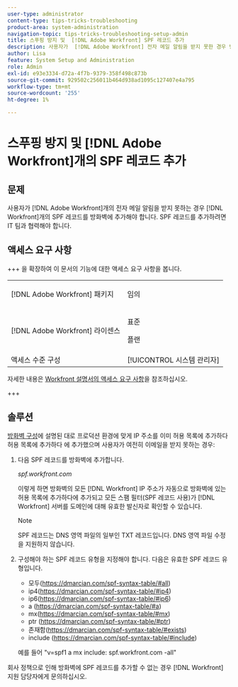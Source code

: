 ```yaml
---
user-type: administrator
content-type: tips-tricks-troubleshooting
product-area: system-administration
navigation-topic: tips-tricks-troubleshooting-setup-admin
title: 스푸핑 방지 및  [!DNL Adobe Workfront] SPF 레코드 추가
description: 사용자가  [!DNL Adobe Workfront] 전자 메일 알림을 받지 못한 경우 방화벽에  [!DNL Workfront] SPF 레코드를 추가해야 합니다. SPF 레코드를 추가하려면 IT 팀과 협력해야 합니다.
author: Lisa
feature: System Setup and Administration
role: Admin
exl-id: e93e3334-d72a-4f7b-9379-358f498c873b
source-git-commit: 929502c256011b464d938ad1095c127407e4a795
workflow-type: tm+mt
source-wordcount: '255'
ht-degree: 1%

---
```


# 스푸핑 방지 및 [!DNL Adobe Workfront]개의 SPF 레코드 추가

## 문제

사용자가 [!DNL Adobe Workfront]개의 전자 메일 알림을 받지 못하는 경우 [!DNL Workfront]개의 SPF 레코드를 방화벽에 추가해야 합니다. SPF 레코드를 추가하려면 IT 팀과 협력해야 합니다.

## 액세스 요구 사항

+++ 을 확장하여 이 문서의 기능에 대한 액세스 요구 사항을 봅니다.

<table style="table-layout:auto"> 
 <col> 
 <col> 
 <tbody> 
  <tr> 
   <td>[!DNL Adobe Workfront] 패키지</td> 
   <td><p>임의</p></td> 
  </tr> 
  <tr> 
   <td>[!DNL Adobe Workfront] 라이센스</td> 
   <td><p>표준</p>
       <p>플랜</p></td>
  </tr> 
  <tr> 
   <td>액세스 수준 구성</td> 
   <td>[!UICONTROL 시스템 관리자]</td> 
  </tr> 
 </tbody> 
</table>

자세한 내용은 [Workfront 설명서의 액세스 요구 사항](/help/quicksilver/administration-and-setup/add-users/access-levels-and-object-permissions/access-level-requirements-in-documentation.md)을 참조하십시오.

+++

## 솔루션

[방화벽 구성](../../administration-and-setup/get-started-wf-administration/configure-your-firewall.md)에 설명된 대로 프로덕션 환경에 맞게 IP 주소를 이미 허용 목록에 추가하다허용 목록에 추가하다 에 추가했으며 사용자가 여전히 이메일을 받지 못하는 경우:

1. 다음 SPF 레코드를 방화벽에 추가합니다.

   *spf.workfront.com*

   이렇게 하면 방화벽의 모든 [!DNL Workfront] IP 주소가 자동으로 방화벽에 있는 허용 목록에 추가하다에 추가되고 모든 스팸 필터(SPF 레코드 사용)가 [!DNL Workfront] 서버를 도메인에 대해 유효한 발신자로 확인할 수 있습니다.

   >[!NOTE]
   >
   > SPF 레코드는 DNS 영역 파일의 일부인 TXT 레코드입니다. DNS 영역 파일 수정을 지원하지 않습니다.

1. 구성해야 하는 SPF 레코드 유형을 지정해야 합니다. 다음은 유효한 SPF 레코드 유형입니다.

   * 모두(https://dmarcian.com/spf-syntax-table/#all)
   * ip4(https://dmarcian.com/spf-syntax-table/#ip4)
   * ip6(https://dmarcian.com/spf-syntax-table/#ip6)
   * a (https://dmarcian.com/spf-syntax-table/#a)
   * mx(https://dmarcian.com/spf-syntax-table/#mx)
   * ptr (https://dmarcian.com/spf-syntax-table/#ptr)
   * 존재함(https://dmarcian.com/spf-syntax-table/#exists)
   * include (https://dmarcian.com/spf-syntax-table/#include)

   예를 들어 &quot;v=spf1 a mx include: spf.workfront.com -all&quot;

회사 정책으로 인해 방화벽에 SPF 레코드를 추가할 수 없는 경우 [!DNL Workfront] 지원 담당자에게 문의하십시오.
